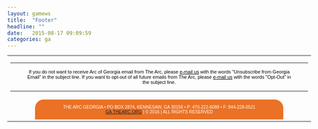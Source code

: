 ```yaml
---
layout: gamews
title:  "Footer"
headline: ""
date:   2015-08-17 09:09:59
categories: ga
---
```

<table align="center" border="0" cellpadding="0" cellspacing="0" style="width: 700px; font-family: 'Trebuchet MS',Arial,Helvetica,sans-serif; color: #000000; font-size: 14px; margin-top: 0px;">
<tbody>
<tr>
<td style="text-align: center;">
<hr>
<div style="margin: 0px auto; width: 90%; font-size: 11px;">
If you do not want to receive Arc of Georgia email from The Arc, please <a style="color: #000000;" href="mailto:feedback@thearc.org?subject=Unsubscribe%20from%20GA%20Email" target="_blank">e-mail us</a> with the words "Unsubscribe from Georgia Email" in the subject line. If you want to opt-out of all future emails from The Arc, please <a style="color: #000000;" href="mailto:feedback@thearc.org?subject=Opt-Out" target="_blank">e-mail us</a> with the words "Opt-Out" in the subject line.
</div>
<hr>
</td>
</tr>
<tr>
<td style="text-align: center;">
<div style="background-color: #EA7125; font-size: 10px; text-align: center; width: 80%; margin: 0px auto; border: #EA7125 2px solid; border-top-left-radius: 2em; border-top-right-radius: 2em; color: white; padding: 10px;">
THE ARC GEORGIA &#8226; PO BOX 2874, KENNESAW, GA 30156 &#8226; P: 470-222-6088 &#8226; F: 844-228-0521 <BR> <a href="https://ga.thearc.org">GA.THEARC.ORG</a> | &copy; 2016 | ALL RIGHTS RESERVED
</div>
</td>
</tr>
</tbody>
</table>